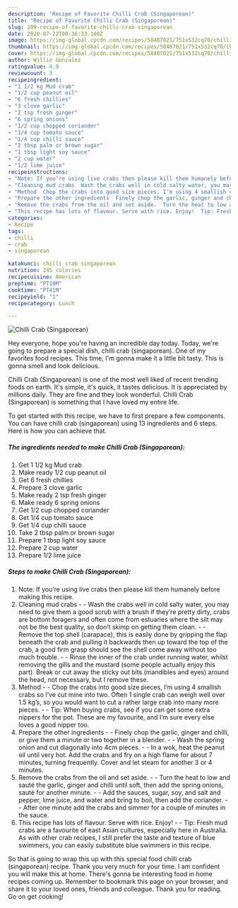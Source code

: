 ```yaml
---
description: "Recipe of Favorite Chilli Crab (Singaporean)"
title: "Recipe of Favorite Chilli Crab (Singaporean)"
slug: 209-recipe-of-favorite-chilli-crab-singaporean
date: 2020-07-22T00:36:33.108Z
image: https://img-global.cpcdn.com/recipes/58487021/751x532cq70/chilli-crab-singaporean-recipe-main-photo.jpg
thumbnail: https://img-global.cpcdn.com/recipes/58487021/751x532cq70/chilli-crab-singaporean-recipe-main-photo.jpg
cover: https://img-global.cpcdn.com/recipes/58487021/751x532cq70/chilli-crab-singaporean-recipe-main-photo.jpg
author: Willie Gonzalez
ratingvalue: 4.9
reviewcount: 3
recipeingredient:
- "1 1/2 kg Mud crab"
- "1/2 cup peanut oil"
- "6 fresh chillies"
- "3 clove garlic"
- "2 tsp fresh ginger"
- "6 spring onions"
- "1/2 cup chopped coriander"
- "1/4 cup tomato sauce"
- "1/4 cup chilli sauce"
- "2 tbsp palm or brown sugar"
- "1 tbsp light soy sauce"
- "2 cup water"
- "1/2 lime juice"
recipeinstructions:
- "Note: If you’re using live crabs then please kill them humanely before making this recipe."
- "Cleaning mud crabs  Wash the crabs well in cold salty water, you may need to give them a good scrub with a brush if they’re pretty dirty, crabs are bottom foragers and often come from estuaries where the silt may not be the best quality, so don’t skimp on getting them clean.  Remove the top shell (carapace), this is easily done by gripping the flap beneath the crab and pulling it backwards then up toward the top of the crab, a good firm grasp should see the shell come away without too much trouble.  Rinse the inner of the crab under running water, whilst removing the gills and the mustard (some people actually enjoy this part). Break or cut away the sticky out bits (mandibles and eyes) around the head, not necessary, but I remove these."
- "Method  Chop the crabs into good size pieces, I’m using 4 smallish crabs so I’ve cut mine into two. Often 1 single crab can weigh well over 1.5 kg’s, so you would want to cut a rather large crab into many more pieces.  Tip: When buying crabs, see if you can get some extra nippers for the pot. These are my favourite, and I’m sure every else loves a good nipper too."
- "Prepare the other ingredients  Finely chop the garlic, ginger and chilli, or give them a minute or two together in a blender.  Wash the spring onion and cut diagonally into 4cm pieces.  In a wok, heat the peanut oil until very hot. Add the crabs and fry on a high flame for about 7 minutes, turning frequently. Cover and let steam for another 3 or 4 minutes."
- "Remove the crabs from the oil and set aside.  Turn the heat to low and sauté the garlic, ginger and chilli until soft, then add the spring onions, sauté for another minute.  Add the sauces, sugar, soy, and salt and pepper, lime juice, and water and bring to boil, then add the coriander.  After one minute add the crabs and simmer for a couple of minutes in the sauce."
- "This recipe has lots of flavour. Serve with rice. Enjoy!  Tip: Fresh mud crabs are a favourite of east Asian cultures, especially here in Australia. As with other crab recipes, I still prefer the taste and texture of blue swimmers, you can easily substitute blue swimmers in this recipe."
categories:
- Recipe
tags:
- chilli
- crab
- singaporean

katakunci: chilli crab singaporean 
nutrition: 245 calories
recipecuisine: American
preptime: "PT10M"
cooktime: "PT41M"
recipeyield: "1"
recipecategory: Lunch

---
```



![Chilli Crab (Singaporean)](https://img-global.cpcdn.com/recipes/58487021/751x532cq70/chilli-crab-singaporean-recipe-main-photo.jpg)

Hey everyone, hope you're having an incredible day today. Today, we're going to prepare a special dish, chilli crab (singaporean). One of my favorites food recipes. This time, I'm gonna make it a little bit tasty. This is gonna smell and look delicious.



Chilli Crab (Singaporean) is one of the most well liked of recent trending foods on earth. It's simple, it's quick, it tastes delicious. It is appreciated by millions daily. They are fine and they look wonderful. Chilli Crab (Singaporean) is something that I have loved my entire life.


To get started with this recipe, we have to first prepare a few components. You can have chilli crab (singaporean) using 13 ingredients and 6 steps. Here is how you can achieve that.

<!--inarticleads1-->

##### The ingredients needed to make Chilli Crab (Singaporean):

1. Get 1 1/2 kg Mud crab
1. Make ready 1/2 cup peanut oil
1. Get 6 fresh chillies
1. Prepare 3 clove garlic
1. Make ready 2 tsp fresh ginger
1. Make ready 6 spring onions
1. Get 1/2 cup chopped coriander
1. Get 1/4 cup tomato sauce
1. Get 1/4 cup chilli sauce
1. Take 2 tbsp palm or brown sugar
1. Prepare 1 tbsp light soy sauce
1. Prepare 2 cup water
1. Prepare 1/2 lime juice




<!--inarticleads2-->

##### Steps to make Chilli Crab (Singaporean):

1. Note: If you’re using live crabs then please kill them humanely before making this recipe.
1. Cleaning mud crabs -  - Wash the crabs well in cold salty water, you may need to give them a good scrub with a brush if they’re pretty dirty, crabs are bottom foragers and often come from estuaries where the silt may not be the best quality, so don’t skimp on getting them clean. -  - Remove the top shell (carapace), this is easily done by gripping the flap beneath the crab and pulling it backwards then up toward the top of the crab, a good firm grasp should see the shell come away without too much trouble. -  - Rinse the inner of the crab under running water, whilst removing the gills and the mustard (some people actually enjoy this part). Break or cut away the sticky out bits (mandibles and eyes) around the head, not necessary, but I remove these.
1. Method -  - Chop the crabs into good size pieces, I’m using 4 smallish crabs so I’ve cut mine into two. Often 1 single crab can weigh well over 1.5 kg’s, so you would want to cut a rather large crab into many more pieces. -  - Tip: When buying crabs, see if you can get some extra nippers for the pot. These are my favourite, and I’m sure every else loves a good nipper too.
1. Prepare the other ingredients -  - Finely chop the garlic, ginger and chilli, or give them a minute or two together in a blender. -  - Wash the spring onion and cut diagonally into 4cm pieces. -  - In a wok, heat the peanut oil until very hot. Add the crabs and fry on a high flame for about 7 minutes, turning frequently. Cover and let steam for another 3 or 4 minutes.
1. Remove the crabs from the oil and set aside. -  - Turn the heat to low and sauté the garlic, ginger and chilli until soft, then add the spring onions, sauté for another minute. -  - Add the sauces, sugar, soy, and salt and pepper, lime juice, and water and bring to boil, then add the coriander. -  - After one minute add the crabs and simmer for a couple of minutes in the sauce.
1. This recipe has lots of flavour. Serve with rice. Enjoy! -  - Tip: Fresh mud crabs are a favourite of east Asian cultures, especially here in Australia. As with other crab recipes, I still prefer the taste and texture of blue swimmers, you can easily substitute blue swimmers in this recipe.




So that is going to wrap this up with this special food chilli crab (singaporean) recipe. Thank you very much for your time. I am confident you will make this at home. There's gonna be interesting food in home recipes coming up. Remember to bookmark this page on your browser, and share it to your loved ones, friends and colleague. Thank you for reading. Go on get cooking!
